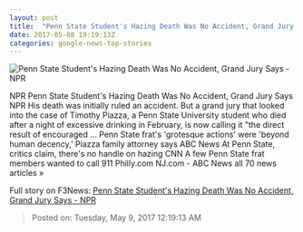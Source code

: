 ```yaml
---
layout: post
title:  "Penn State Student's Hazing Death Was No Accident, Grand Jury Says - NPR"
date: 2017-05-08 19:19:13Z
categories: google-news-top-stories
---
```


![Penn State Student's Hazing Death Was No Accident, Grand Jury Says - NPR](https://media.npr.org/assets/img/2017/05/08/ap_585564701441-edit_wide-c108ad687bdaca7b3bd9258b0606e53347a5f7d5.jpg?s=1400)

NPR Penn State Student's Hazing Death Was No Accident, Grand Jury Says NPR His death was initially ruled an accident. But a grand jury that looked into the case of Timothy Piazza, a Penn State University student who died after a night of excessive drinking in February, is now calling it "the direct result of encouraged ... Penn State frat's 'grotesque actions' were 'beyond human decency,' Piazza family attorney says ABC News At Penn State, critics claim, there's no handle on hazing CNN A few Penn State frat members wanted to call 911 Philly.com NJ.com - ABC News all 70 news articles »


Full story on F3News: [Penn State Student's Hazing Death Was No Accident, Grand Jury Says - NPR](http://www.f3nws.com/n/xnZSkF)

> Posted on: Tuesday, May 9, 2017 12:19:13 AM
